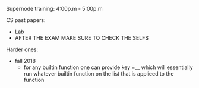 Supernode training:
4:00p.m - 5:00p.m

CS past papers:
- Lab
- AFTER THE EXAM MAKE SURE TO CHECK THE SELFS

Harder ones:
- fall 2018
	- for any builtin function one can provide key =__ which will essentially run whatever builtin function on the list that is applieed to the function